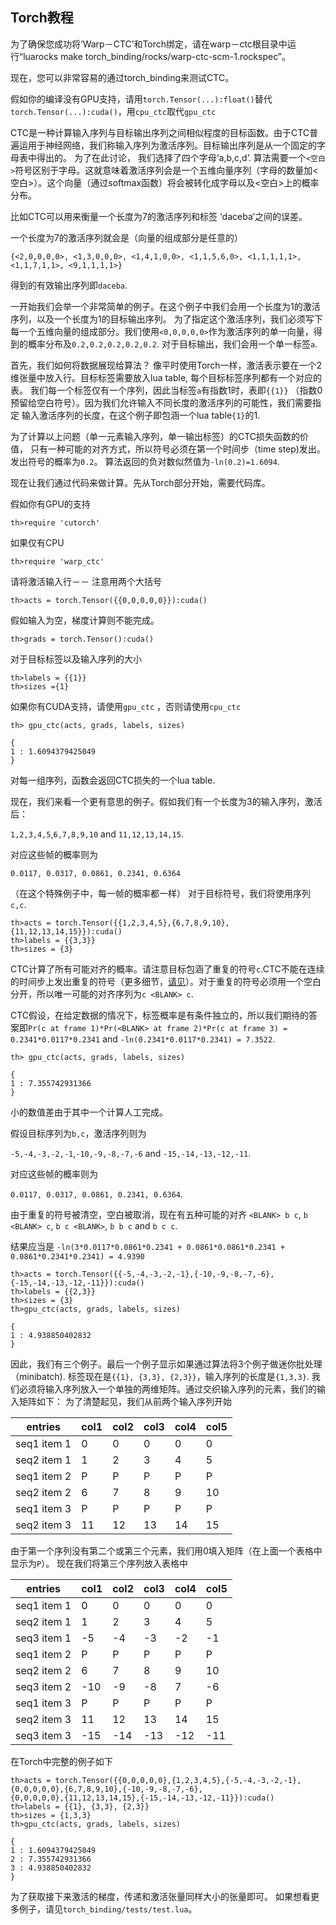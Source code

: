 ## Torch教程

为了确保您成功将‘Warp－CTC’和Torch绑定，请在warp－ctc根目录中运行“luarocks make torch_binding/rocks/warp-ctc-scm-1.rockspec”。

现在，您可以非常容易的通过torch_binding来测试CTC。

假如你的编译没有GPU支持，请用`torch.Tensor(...):float()`替代`torch.Tensor(...):cuda()`，用`cpu_ctc`取代`gpu_ctc` 


CTC是一种计算输入序列与目标输出序列之间相似程度的目标函数。由于CTC普遍运用于神经网络，我们称输入序列为激活序列。目标输出序列是从一个固定的字母表中得出的。
为了在此讨论， 我们选择了四个字母‘a,b,c,d’. 算法需要一个`<空白>`符号区别于字母。这就意味着激活序列会是一个五维向量序列（字母的数量加<空白>）。这个向量（通过softmax函数）将会被转化成字母以及<空白>上的概率分布。

比如CTC可以用来衡量一个长度为7的激活序列和标签 ‘daceba’之间的误差。

一个长度为7的激活序列就会是（向量的组成部分是任意的）

```{<2,0,0,0,0>, <1,3,0,0,0>, <1,4,1,0,0>, <1,1,5,6,0>, <1,1,1,1,1>, <1,1,7,1,1>, <9,1,1,1,1>}```

得到的有效输出序列即`daceba`.

一开始我们会举一个非常简单的例子。在这个例子中我们会用一个长度为1的激活序列，以及一个长度为1的目标输出序列。
为了指定这个激活序列，我们必须写下每一个五维向量的组成部分。我们使用`<0,0,0,0,0>`作为激活序列的单一向量，得到的概率分布及`0.2,0.2,0.2,0.2,0.2`. 
对于目标输出，我们会用一个单一标签`a`.

首先，我们如何将数据展现给算法？ 像平时使用Torch一样，激活表示要在一个2维张量中放入行。目标标签需要放入lua table, 每个目标标签序列都有一个对应的表。
我们每一个标签仅有一个序列，因此当标签`a`有指数1时，表即`{{1}}` （指数0预留给空白符号）。因为我们允许输入不同长度的激活序列的可能性，我们需要指定
输入激活序列的长度，在这个例子即包涵一个lua table`{1}`的1. 

为了计算以上问题（单一元素输入序列，单一输出标签）的CTC损失函数的价值， 只有一种可能的对齐方式，所以符号必须在第一个时间步（time step)发出。
发出符号的概率为`0.2`。 算法返回的负对数似然值为`-ln(0.2)=1.6094`.

现在让我们通过代码来做计算。先从Torch部分开始，需要代码库。


假如你有GPU的支持

```
th>require 'cutorch'  
```

如果仅有CPU

```
th>require 'warp_ctc'  
```

请将激活输入行－－ 注意用两个大括号

```
th>acts = torch.Tensor({{0,0,0,0,0}}):cuda()
```

假如输入为空，梯度计算则不能完成。

```
th>grads = torch.Tensor():cuda()
```

对于目标标签以及输入序列的大小
```
th>labels = {{1}}
th>sizes ={1}
```

如果你有CUDA支持，请使用`gpu_ctc` ，否则请使用`cpu_ctc`

```
th> gpu_ctc(acts, grads, labels, sizes)

{
1 : 1.6094379425049
}
```

对每一组序列，函数会返回CTC损失的一个lua table.


现在，我们来看一个更有意思的例子。假如我们有一个长度为3的输入序列，激活后：

`1,2,3,4,5`,`6,7,8,9,10` and `11,12,13,14,15`. 

对应这些帧的概率则为

`0.0117, 0.0317, 0.0861, 0.2341, 0.6364`

（在这个特殊例子中，每一帧的概率都一样）
对于目标符号，我们将使用序列`c,c`.

```
th>acts = torch.Tensor({{1,2,3,4,5},{6,7,8,9,10},{11,12,13,14,15}}):cuda()
th>labels = {{3,3}}
th>sizes = {3}
```
CTC计算了所有可能对齐的概率。请注意目标包涵了重复的符号`c`.CTC不能在连续的时间步上发出重复的符号（更多细节，[请见](http://www.cs.toronto.edu/~graves/icml_2006.pdf)）。对于重复的符号必须用一个空白分开，所以唯一可能的对齐序列为`c <BLANK> c`.

CTC假设，在给定数据的情况下，标签概率是有条件独立的，所以我们期待的答案即`Pr(c at frame 1)*Pr(<BLANK> at frame 2)*Pr(c at frame 3) = 0.2341*0.0117*0.2341`
and `-ln(0.2341*0.0117*0.2341) = 7.3522`.
```
th> gpu_ctc(acts, grads, labels, sizes)

{
1 : 7.355742931366
}
```

小的数值差由于其中一个计算人工完成。

假设目标序列为`b,c`，激活序列则为

`-5,-4,-3,-2,-1`,`-10,-9,-8,-7,-6` and `-15,-14,-13,-12,-11`.

对应这些帧的概率则为

`0.0117, 0.0317, 0.0861, 0.2341, 0.6364`.


由于重复的符号被清空，空白被取消，现在有五种可能的对齐
`<BLANK> b c`, `b <BLANK> c`, `b c <BLANK>`, `b b c` and `b c c`. 

结果应当是
`-ln(3*0.0117*0.0861*0.2341 + 0.0861*0.0861*0.2341 + 0.0861*0.2341*0.2341) = 4.9390`
```
th>acts = torch.Tensor({{-5,-4,-3,-2,-1},{-10,-9,-8,-7,-6},{-15,-14,-13,-12,-11}}):cuda()
th>labels = {{2,3}}
th>sizes = {3}
th>gpu_ctc(acts, grads, labels, sizes)

{
1 : 4.938850402832
}
```

因此，我们有三个例子。最后一个例子显示如果通过算法将3个例子做迷你批处理 （minibatch). 标签现在是`{{1}, {3,3}, {2,3}}`，输入序列的长度是`{1,3,3}`. 
我们必须将输入序列放入一个单独的两维矩阵。通过交织输入序列的元素，我们的输入矩阵如下：
为了清楚起见，我们从前两个输入序列开始

| entries | col1 | col2 | col3 | col4 | col5 |
|---------|------|------|------|------|------|
|seq1 item 1|0|0|0|0|0|
|seq2 item 1|1|2|3|4|5|
|seq1 item 2|P|P|P|P|P|
|seq2 item 2|6|7|8|9|10|
|seq1 item 3|P|P|P|P|P|
|seq2 item 3|11|12|13|14|15|

由于第一个序列没有第二个或第三个元素，我们用0填入矩阵（在上面一个表格中显示为`P`）。 现在我们将第三个序列放入表格中

| entries | col1 | col2 | col3 | col4 | col5 |
|---------|------|------|------|------|------|
|seq1 item 1|0|0|0|0|0|
|seq2 item 1|1|2|3|4|5|
|seq3 item 1|-5|-4|-3|-2|-1|
|seq1 item 2|P|P|P|P|P|
|seq2 item 2|6|7|8|9|10|
|seq3 item 2|-10|-9|-8|7|-6|
|seq1 item 3|P|P|P|P|P|
|seq2 item 3|11|12|13|14|15|
|seq3 item 3|-15|-14|-13|-12|-11|


在Torch中完整的例子如下
```
th>acts = torch.Tensor({{0,0,0,0,0},{1,2,3,4,5},{-5,-4,-3,-2,-1},
{0,0,0,0,0},{6,7,8,9,10},{-10,-9,-8,-7,-6},
{0,0,0,0,0},{11,12,13,14,15},{-15,-14,-13,-12,-11}}):cuda()
th>labels = {{1}, {3,3}, {2,3}}
th>sizes = {1,3,3}
th>gpu_ctc(acts, grads, labels, sizes)

{
1 : 1.6094379425049
2 : 7.355742931366
3 : 4.938850402832
}
```

为了获取接下来激活的梯度，传递和激活张量同样大小的张量即可。
如果想看更多例子，请见`torch_binding/tests/test.lua`。 
